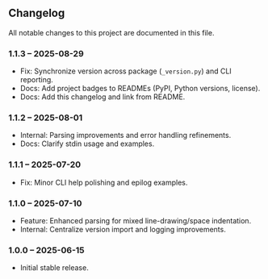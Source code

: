 ## Changelog

All notable changes to this project are documented in this file.

### 1.1.3 – 2025-08-29
- Fix: Synchronize version across package (`_version.py`) and CLI reporting.
- Docs: Add project badges to READMEs (PyPI, Python versions, license).
- Docs: Add this changelog and link from README.

### 1.1.2 – 2025-08-01
- Internal: Parsing improvements and error handling refinements.
- Docs: Clarify stdin usage and examples.

### 1.1.1 – 2025-07-20
- Fix: Minor CLI help polishing and epilog examples.

### 1.1.0 – 2025-07-10
- Feature: Enhanced parsing for mixed line-drawing/space indentation.
- Internal: Centralize version import and logging improvements.

### 1.0.0 – 2025-06-15
- Initial stable release.

